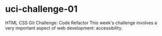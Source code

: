 # uci-challenge-01
HTML CSS Git Challenge: Code Refactor This week's challenge involves a very important aspect of web development: accessibility.
